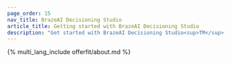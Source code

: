 ```yaml
---
page_order: 15
nav_title: BrazeAI Decisioning Studio
article_title: Getting started with BrazeAI Decisioning Studio 
description: "Get started with BrazeAI Decisioning Studio<sup>TM</sup> to make 1:1 AI decisions that maximize any business metric"
---
```


{% multi_lang_include offerfit/about.md %}
